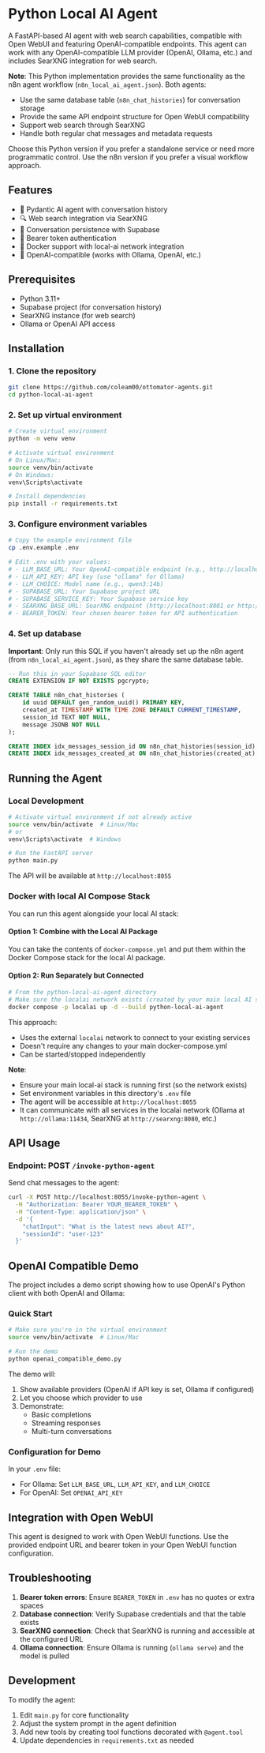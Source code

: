# Python Local AI Agent

A FastAPI-based AI agent with web search capabilities, compatible with Open WebUI and featuring OpenAI-compatible endpoints. This agent can work with any OpenAI-compatible LLM provider (OpenAI, Ollama, etc.) and includes SearXNG integration for web search.

**Note**: This Python implementation provides the same functionality as the n8n agent workflow (`n8n_local_ai_agent.json`). Both agents:
- Use the same database table (`n8n_chat_histories`) for conversation storage
- Provide the same API endpoint structure for Open WebUI compatibility
- Support web search through SearXNG
- Handle both regular chat messages and metadata requests

Choose this Python version if you prefer a standalone service or need more programmatic control. Use the n8n version if you prefer a visual workflow approach.

## Features

- 🤖 Pydantic AI agent with conversation history
- 🔍 Web search integration via SearXNG
- 💾 Conversation persistence with Supabase
- 🔐 Bearer token authentication
- 🐳 Docker support with local-ai network integration
- 🔄 OpenAI-compatible (works with Ollama, OpenAI, etc.)

## Prerequisites

- Python 3.11+
- Supabase project (for conversation history)
- SearXNG instance (for web search)
- Ollama or OpenAI API access

## Installation

### 1. Clone the repository

```bash
git clone https://github.com/coleam00/ottomator-agents.git
cd python-local-ai-agent
```

### 2. Set up virtual environment

```bash
# Create virtual environment
python -m venv venv

# Activate virtual environment
# On Linux/Mac:
source venv/bin/activate
# On Windows:
venv\Scripts\activate

# Install dependencies
pip install -r requirements.txt
```

### 3. Configure environment variables

```bash
# Copy the example environment file
cp .env.example .env

# Edit .env with your values:
# - LLM_BASE_URL: Your OpenAI-compatible endpoint (e.g., http://localhost:11434/v1 for Ollama)
# - LLM_API_KEY: API key (use "ollama" for Ollama)
# - LLM_CHOICE: Model name (e.g., qwen3:14b)
# - SUPABASE_URL: Your Supabase project URL
# - SUPABASE_SERVICE_KEY: Your Supabase service key
# - SEARXNG_BASE_URL: SearXNG endpoint (http://localhost:8081 or http://searxng:8080 in Docker)
# - BEARER_TOKEN: Your chosen bearer token for API authentication
```

### 4. Set up database

**Important**: Only run this SQL if you haven't already set up the n8n agent (from `n8n_local_ai_agent.json`), as they share the same database table.

```sql
-- Run this in your Supabase SQL editor
CREATE EXTENSION IF NOT EXISTS pgcrypto;

CREATE TABLE n8n_chat_histories (
    id uuid DEFAULT gen_random_uuid() PRIMARY KEY,
    created_at TIMESTAMP WITH TIME ZONE DEFAULT CURRENT_TIMESTAMP,
    session_id TEXT NOT NULL,
    message JSONB NOT NULL
);

CREATE INDEX idx_messages_session_id ON n8n_chat_histories(session_id);
CREATE INDEX idx_messages_created_at ON n8n_chat_histories(created_at);
```

## Running the Agent

### Local Development

```bash
# Activate virtual environment if not already active
source venv/bin/activate  # Linux/Mac
# or
venv\Scripts\activate  # Windows

# Run the FastAPI server
python main.py
```

The API will be available at `http://localhost:8055`

### Docker with local AI Compose Stack

You can run this agent alongside your local AI  stack:

#### Option 1: Combine with the Local AI Package

You can take the contents of `docker-compose.yml` and put them within the Docker Compose stack for the local AI package.

#### Option 2: Run Separately but Connected

```bash
# From the python-local-ai-agent directory
# Make sure the localai network exists (created by your main local AI stack)
docker compose -p localai up -d --build python-local-ai-agent
```

This approach:
- Uses the external `localai` network to connect to your existing services
- Doesn't require any changes to your main docker-compose.yml
- Can be started/stopped independently

**Note**: 
- Ensure your main local-ai stack is running first (so the network exists)
- Set environment variables in this directory's `.env` file
- The agent will be accessible at `http://localhost:8055`
- It can communicate with all services in the localai network (Ollama at `http://ollama:11434`, SearXNG at `http://searxng:8080`, etc.)

## API Usage

### Endpoint: POST `/invoke-python-agent`

Send chat messages to the agent:

```bash
curl -X POST http://localhost:8055/invoke-python-agent \
  -H "Authorization: Bearer YOUR_BEARER_TOKEN" \
  -H "Content-Type: application/json" \
  -d '{
    "chatInput": "What is the latest news about AI?",
    "sessionId": "user-123"
  }'
```

## OpenAI Compatible Demo

The project includes a demo script showing how to use OpenAI's Python client with both OpenAI and Ollama:

### Quick Start

```bash
# Make sure you're in the virtual environment
source venv/bin/activate  # Linux/Mac

# Run the demo
python openai_compatible_demo.py
```

The demo will:
1. Show available providers (OpenAI if API key is set, Ollama if configured)
2. Let you choose which provider to use
3. Demonstrate:
   - Basic completions
   - Streaming responses
   - Multi-turn conversations

### Configuration for Demo

In your `.env` file:
- For Ollama: Set `LLM_BASE_URL`, `LLM_API_KEY`, and `LLM_CHOICE`
- For OpenAI: Set `OPENAI_API_KEY`

## Integration with Open WebUI

This agent is designed to work with Open WebUI functions. Use the provided endpoint URL and bearer token in your Open WebUI function configuration.

## Troubleshooting

1. **Bearer token errors**: Ensure `BEARER_TOKEN` in `.env` has no quotes or extra spaces
2. **Database connection**: Verify Supabase credentials and that the table exists
3. **SearXNG connection**: Check that SearXNG is running and accessible at the configured URL
4. **Ollama connection**: Ensure Ollama is running (`ollama serve`) and the model is pulled

## Development

To modify the agent:
1. Edit `main.py` for core functionality
2. Adjust the system prompt in the agent definition
3. Add new tools by creating tool functions decorated with `@agent.tool`
4. Update dependencies in `requirements.txt` as needed